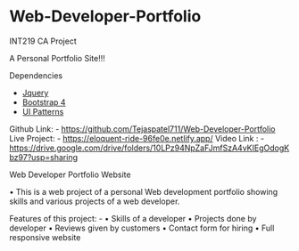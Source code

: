 # Web-Developer-Portfolio
INT219 CA Project

A Personal Portfolio Site!!!

Dependencies

- [Jquery](https://code.jquery.com/jquery-3.2.1.min.js) <br/>
- [Bootstrap 4](https://getbootstrap.com/) <br/>
- [UI Patterns](http://ui-patterns.com) <br/>

Github Link: - https://github.com/Tejaspatel711/Web-Developer-Portfolio
Live Project: - https://eloquent-ride-96fe0e.netlify.app/
Video Link : - https://drive.google.com/drive/folders/10LPz94NpZaFJmfSzA4vKIEgOdogKbz97?usp=sharing


Web Developer Portfolio Website

•	This is a web project of a personal Web development portfolio showing skills and various projects of a web developer.

Features of this project: -
•	Skills of a developer
•	Projects done by developer
•	Reviews given by customers
•	Contact form for hiring
•	Full responsive website
